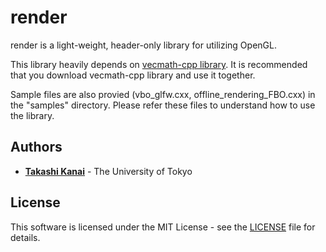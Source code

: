 # render

render is a light-weight, header-only library for utilizing OpenGL.

This library heavily depends on [vecmath-cpp library](https://github.com/yuki12/vecmath-cpp). It is recommended that you download vecmath-cpp library and use it together.

Sample files are also provied (vbo_glfw.cxx, offline_rendering_FBO.cxx) in the "samples" directory. Please refer these files to understand how to use the library.

## Authors

* **[Takashi Kanai](https://graphics.c.u-tokyo.ac.jp/hp/en/)** - The University of Tokyo

## License

This software is licensed under the MIT License - see the [LICENSE](LICENSE) file for details. 
